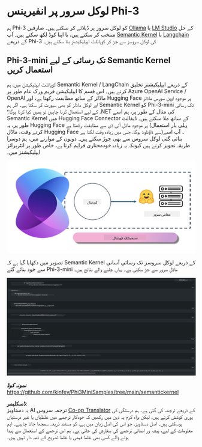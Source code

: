 <!--
CO_OP_TRANSLATOR_METADATA:
{
  "original_hash": "12c0d9afaa23861ad5be655fcff4f71d",
  "translation_date": "2025-04-03T06:54:36+00:00",
  "source_file": "md\\01.Introduction\\03\\Local_Server_Inference.md",
  "language_code": "ur"
}
-->
# **لوکل سرور پر انفیرینس Phi-3**

ہم Phi-3 کو لوکل سرور پر ڈپلائے کر سکتے ہیں۔ صارفین [Ollama](https://ollama.com) یا [LM Studio](https://llamaedge.com) کے حل منتخب کر سکتے ہیں، یا اپنا کوڈ لکھ سکتے ہیں۔ آپ [Semantic Kernel](https://github.com/microsoft/semantic-kernel?WT.mc_id=aiml-138114-kinfeylo) یا [Langchain](https://www.langchain.com/) کے ذریعے Phi-3 کی لوکل سروسز سے جڑ کر کوپائلٹ ایپلیکیشنز بنا سکتے ہیں۔

## **Phi-3-mini تک رسائی کے لیے Semantic Kernel استعمال کریں**

کوپائلٹ ایپلیکیشن میں، ہم Semantic Kernel / LangChain کے ذریعے ایپلیکیشنز تخلیق کرتے ہیں۔ اس قسم کا ایپلیکیشن فریم ورک عام طور پر Azure OpenAI Service / OpenAI ماڈلز کے ساتھ مطابقت رکھتا ہے، اور Hugging Face پر موجود اوپن سورس ماڈلز اور لوکل ماڈلز کو بھی سپورٹ کر سکتا ہے۔ اگر ہم Semantic Kernel کو Phi-3-mini تک رسائی کے لیے استعمال کرنا چاہیں تو ہمیں کیا کرنا ہوگا؟ .NET کی مثال کے طور پر، ہم اسے Semantic Kernel میں Hugging Face Connector کے ساتھ ملا سکتے ہیں۔ ڈیفالٹ طور پر، یہ Hugging Face پر موجود ماڈل آئی ڈی سے مطابقت رکھتا ہے (پہلی بار استعمال کرتے وقت، ماڈل Hugging Face سے ڈاؤنلوڈ ہوگا، جس میں زیادہ وقت لگتا ہے)۔ آپ اسے بنائی گئی لوکل سروس سے بھی جوڑ سکتے ہیں۔ دونوں کے موازنے میں، ہم دوسرا طریقہ تجویز کرتے ہیں کیونکہ یہ زیادہ خودمختاری فراہم کرتا ہے، خاص طور پر انٹرپرائز ایپلیکیشنز میں۔

![sk](../../../../../translated_images/sk.c244b32f4811c6f0938b9e95b0b2f4b28105bff6495bdc3b24cd42b3e3e89bb9.ur.png)

تصویر میں دکھایا گیا ہے کہ Semantic Kernel کے ذریعے لوکل سروسز تک رسائی آسانی سے خود بنائے گئے Phi-3-mini ماڈل سرور سے جڑ سکتی ہے۔ یہاں چلنے والے نتائج ہیں۔

![skrun](../../../../../translated_images/skrun.fb7a635a22ae8b7919d6e15c0eb27262526ed69728c5a1d2773a97d4562657c7.ur.png)

***نمونہ کوڈ*** https://github.com/kinfey/Phi3MiniSamples/tree/main/semantickernel

**ڈسکلیمر**:  
یہ دستاویز AI ترجمہ سروس [Co-op Translator](https://github.com/Azure/co-op-translator) کے ذریعے ترجمہ کی گئی ہے۔ ہم درستگی کی پوری کوشش کرتے ہیں، لیکن براہ کرم یہ ذہن میں رکھیں کہ خودکار ترجمے میں غلطیاں یا غیر درستیاں ہوسکتی ہیں۔ اصل دستاویز، جو اس کی اصل زبان میں ہے، کو مستند ذریعہ سمجھا جانا چاہیے۔ اہم معلومات کے لیے، پیشہ ور انسانی ترجمے کی سفارش کی جاتی ہے۔ ہم اس ترجمے کے استعمال سے پیدا ہونے والے کسی بھی غلط فہمی یا غلط تشریح کے ذمہ دار نہیں ہیں۔